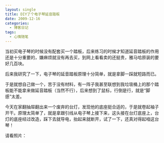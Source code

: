 ```yaml
---
layout: single
title: DIY了个电子琴延音踏板
date: 2009-12-16
categories:
  - 博客日记
tags:
  - 心情随笔
---
```


当初买电子琴的时候没有配套买一个踏板，后来练习的时候才知道延音踏板的作用还是十分重要的，嫌麻烦就没有再去买，到网上看看卖的还挺贵，雅马哈原装的要好几百块。

后来我研究了一下，电子琴的延音踏板原理十分简单，就是拿脚一踩就短路而已。

于是就想自己做一个，苦于没有材料，有一阵子我甚至联想到我垃圾桶上的那个踏板能不能拿来做延音踏板（当然不行），后来想到了鼠标，行倒是行，就是“脚感”太差。

今天在家翻抽屉翻出来一个废弃的台灯，发现他的底座挺合适的，于是就卷起袖子开干。原理太简单了，就是拿跟引线从电子琴上接下来，这头接在台灯底座上，台灯的底座经过改造，踩下去就导电，抬起来就断开，试了一下，还真对得起咱这台琴！

请看照片：
